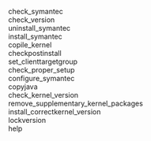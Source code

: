 
check_symantec </br>
check_version </br>
uninstall_symantec </br>
install_symantec </br>
copile_kernel </br>
checkpostinstall </br>
set_clienttargetgroup </br>
check_proper_setup </br>
configure_symantec </br>
copyjava </br>
check_kernel_version  </br>
remove_supplementary_kernel_packages  </br>
install_correctkernel_version </br>
lockversion  </br>
help  </br>
